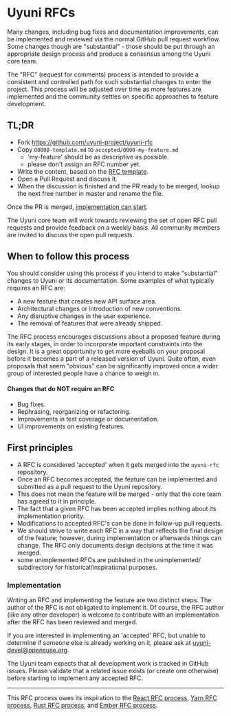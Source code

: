 # Uyuni RFCs

Many changes, including bug fixes and documentation improvements, can be implemented and reviewed via the normal GitHub pull request workflow. Some changes though are "substantial" - those should be put through an appropriate design process and produce a consensus among the Uyuni core team.

The "RFC" (request for comments) process is intended to provide a consistent and controlled path for such substantial changes to enter the project. This process will be adjusted over time as more features are implemented and the community settles on specific approaches to feature development.

## TL;DR

* Fork https://github.com/uyuni-project/uyuni-rfc
* Copy `00000-template.md` to `accepted/0000-my-feature.md`
  - 'my-feature' should be as descriptive as possible.
  - please don't assign an RFC number yet.
* Write the content, based on the [RFC template](0000-template.md).
* Open a Pull Request and discuss it.
* When the discussion is finished and the PR ready to be merged, lookup the next free number in master and rename the file.

Once the PR is merged, [implementation can start](#first-principles).

The Uyuni core team will work towards reviewing the set of open RFC pull requests and provide feedback on a weekly basis. All community members are invited to discuss the open pull requests.

## When to follow this process

You should consider using this process if you intend to make "substantial" changes to Uyuni or its documentation. Some examples of what typically requires an RFC are:

   - A new feature that creates new API surface area.
   - Architectural changes or introduction of new conventions.
   - Any disruptive changes in the user experience.
   - The removal of features that were already shipped.

The RFC process encourages discussions about a proposed feature during its early stages, in order to incorporate important constraints into the design. It is a great opportunity to get more eyeballs on your proposal before it becomes a part of a released version of Uyuni. Quite often, even proposals that seem "obvious" can be significantly improved once a wider group of interested people have a chance to weigh in.

#### Changes that do **NOT** require an RFC

  - Bug fixes.
  - Rephrasing, reorganizing or refactoring.
  - Improvements in test coverage or documentation.
  - UI improvements on existing features.

## First principles

- A RFC is considered 'accepted' when it gets merged into the `uyuni-rfc` repository.
- Once an RFC becomes accepted, the feature can be implemented and submitted as a pull request to the Uyuni repository.
- This does not mean the feature will be merged - only that the core team has agreed to it in principle.
- The fact that a given RFC has been accepted implies nothing about its implementation priority.
- Modifications to accepted RFC's can be done in follow-up pull requests.
- We should strive to write each RFC in a way that reflects the final design of the feature; however, during implementation or afterwards things can change. The RFC only documents design decisions at the time it was merged.
- some unimplemented RFCs are published in the unimplemented/ subdirectory for historical/inspirational purposes.

### Implementation

Writing an RFC and implementing the feature are two distinct steps. The author of the RFC is not obligated to implement it. Of course, the RFC author (like any other developer) is welcome to contribute with an implementation after the RFC has been reviewed and merged.

If you are interested in implementing an 'accepted' RFC, but unable to determine if someone else is already working on it, please ask at uyuni-devel@opensuse.org.

The Uyuni team expects that all development work is tracked in GitHub issues. Please validate that a related issue exists (or create one otherwise) before starting to implement any accepted RFC.

- - -

This RFC process owes its inspiration to the [React RFC process], [Yarn RFC process], [Rust RFC process], and [Ember RFC process].

[React RFC process]: https://github.com/reactjs/rfcs
[Yarn RFC process]: https://github.com/yarnpkg/rfcs
[Rust RFC process]: https://github.com/rust-lang/rfcs
[Ember RFC process]: https://github.com/emberjs/rfcs
